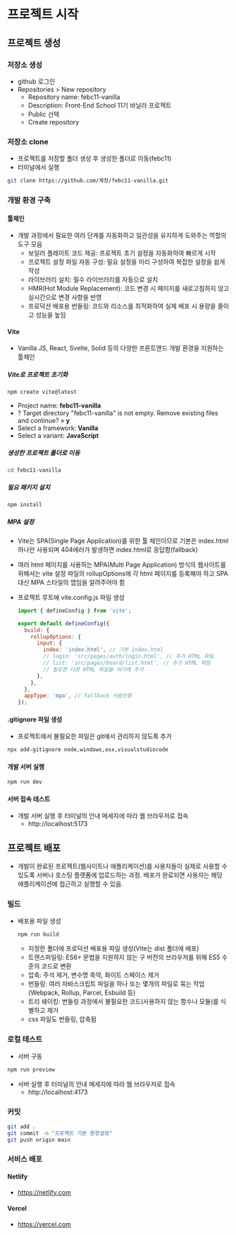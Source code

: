 # 프로젝트 시작

## 프로젝트 생성

### 저장소 생성

- github 로그인
- Repositories > New repository
  - Repository name: febc11-vanilla
  - Description: Front-End School 11기 바닐라 프로젝트
  - Public 선택
  - Create repository

### 저장소 clone

- 프로젝트를 저장할 폴더 생성 후 생성한 폴더로 이동(febc11)
- 터미널에서 실행

```sh
git clone https://github.com/계정/febc11-vanilla.git
```

### 개발 환경 구축

#### 툴체인

- 개발 과정에서 필요한 여러 단계를 자동화하고 일관성을 유지하게 도와주는 역할의 도구 모음
  - 보일러 플레이트 코드 제공: 프로젝트 초기 설정을 자동화하여 빠르게 시작
  - 프로젝트 설정 파일 자동 구성: 필요 설정을 미리 구성하여 복잡한 설정을 쉽게 작성
  - 라이브러리 설치: 필수 라이브러리를 자동으로 설치
  - HMR(Hot Module Replacement): 코드 변경 시 페이지를 새로고침하지 않고 실시간으로 변경 사항을 반영
  - 프로덕션 배포용 번들링: 코드와 리소스를 최적화하여 실제 배포 시 용량을 줄이고 성능을 높임

#### Vite

- Vanilla JS, React, Svelte, Solid 등의 다양한 프론트앤드 개발 환경을 지원하는 툴체인

##### Vite로 프로젝트 초기화

```sh
npm create vite@latest
```

- Project name: **febc11-vanilla**
- ? Target directory "febc11-vanilla" is not empty. Remove existing files and continue? » **y**
- Select a framework: **Vanilla**
- Select a variant: **JavaScript**

##### 생성한 프로젝트 폴더로 이동

```sh
cd febc11-vanilla
```

##### 필요 패키지 설치

```sh
npm install
```

##### MPA 설정

- Vite는 SPA(Single Page Application)를 위한 툴 체인이므로 기본은 index.html 하나만 사용되며 404에러가 발생하면 index.html로 응답함(fallback)
- 여러 html 페이지를 사용하는 MPA(Multi Page Application) 방식의 웹사이트를 위해서는 vite 설정 파일의 rollupOptions에 각 html 페이지를 등록해야 하고 SPA대신 MPA 스타일의 앱임을 알려주어야 함

- 프로젝트 루트에 vite.config.js 파일 생성

  ```js
  import { defineConfig } from 'vite';

  export default defineConfig({
    build: {
      rollupOptions: {
        input: {
          index: 'index.html', // 기본 index.html
          // login: 'src/pages/auth/login.html', // 추가 HTML 파일
          // list: 'src/pages/board/list.html', // 추가 HTML 파일
          // 필요한 다른 HTML 파일을 여기에 추가
        },
      },
    },
    appType: 'mpa', // fallback 사용안함
  });
  ```

#### .gitignore 파일 생성

- 프로젝트에서 불필요한 파일은 git에서 관리하지 않도록 추가

```sh
npx add-gitignore node,windows,osx,visualstudiocode
```

#### 개발 서버 실행

```sh
npm run dev
```

#### 서버 접속 테스트

- 개발 서버 실행 후 터미널의 안내 메세지에 따라 웹 브라우저로 접속
  - http://localhost:5173

## 프로젝트 배포

- 개발이 완료된 프로젝트(웹사이트나 애플리케이션)를 사용자들이 실제로 사용할 수 있도록 서버나 호스팅 플랫폼에 업로드하는 과정. 배포가 완료되면 사용자는 해당 애플리케이션에 접근하고 실행할 수 있음.

### 빌드

- 배포용 파일 생성
  ```sh
  npm run build
  ```
  - 지정한 폴더에 프로덕션 배포용 파일 생성(Vite는 dist 폴더에 배포)
  - 트랜스파일링: ES6+ 문법을 지원하지 않는 구 버전의 브라우저를 위해 ES5 수준의 코드로 변환
  - 압축: 주석 제거, 변수명 축약, 화이트 스페이스 제거
  - 번들링: 여러 자바스크립트 파일을 하나 또는 몇개의 파일로 묶는 작업 (Webpack, Rollup, Parcel, Esbuild 등)
  - 트리 쉐이킹: 번들링 과정에서 불필요한 코드(사용하지 않는 함수나 모듈)를 식별하고 제거
  - css 파일도 번들링, 압축됨

### 로컬 테스트

- 서버 구동

```sh
npm run preview
```

- 서버 실행 후 터미널의 안내 메세지에 따라 웹 브라우저로 접속
  - http://localhost:4173

### 커밋

```sh
git add .
git commit -m "프로젝트 기본 환경설정"
git push origin main
```

### 서비스 배포

#### Netlify

- <https://netlify.com>

#### Vercel

- <https://vercel.com>
